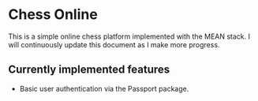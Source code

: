 # Chess Online
This is a simple online chess platform implemented with the MEAN stack. I will continuously update this document as I make more progress.
 
## Currently implemented features
 * Basic user authentication via the Passport package.